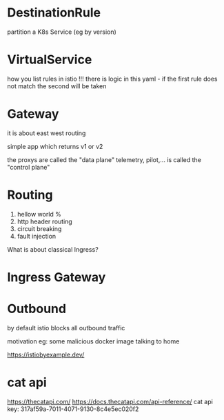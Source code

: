 # DestinationRule
partition a K8s Service (eg by version)

# VirtualService
how you list rules in istio
!!! there is logic in this yaml - if the first rule does not match the second will be taken

# Gateway

it is about east west routing

simple app which returns v1 or v2

the proxys are called the "data plane"
telemetry, pilot,... is called the "control plane"

# Routing
1. hellow world %
2. http header routing
3. circuit breaking
4. fault injection

What is about classical Ingress?

# Ingress Gateway

# Outbound 
by default istio blocks all outbound traffic

motivation eg: some malicious docker image talking to home

https://istiobyexample.dev/

# cat api
https://thecatapi.com/
https://docs.thecatapi.com/api-reference/
cat api key: 317af59a-7011-4071-9130-8c4e5ec020f2